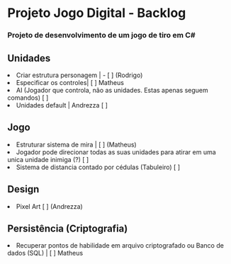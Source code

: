 # Projeto Jogo Digital - Backlog

### Projeto de desenvolvimento de um jogo de tiro em C#

## Unidades
<li>Criar estrutura personagem | - [ ] (Rodrigo) </li>
<li>Especificar os controles|  [ ] Matheus</li> 
<li>AI (Jogador que controla, não as unidades. Estas apenas seguem comandos) [ ]</li>
<li>Unidades default | Andrezza [ ]</li>


## Jogo
<li>Estruturar sistema de mira | [ ] (Matheus)</li>
<li>Jogador pode direcionar todas as suas unidades para atirar em uma unica unidade inimiga (?) [ ]</li>
<li>Sistema de distancia contado por cédulas (Tabuleiro) [ ]</li>

## Design
<li> Pixel Art  [ ] (Andrezza)</li>

## Persistência (Criptografia)
<li> Recuperar pontos de habilidade em arquivo criptografado ou Banco de dados (SQL) | [ ] Matheus</li>
